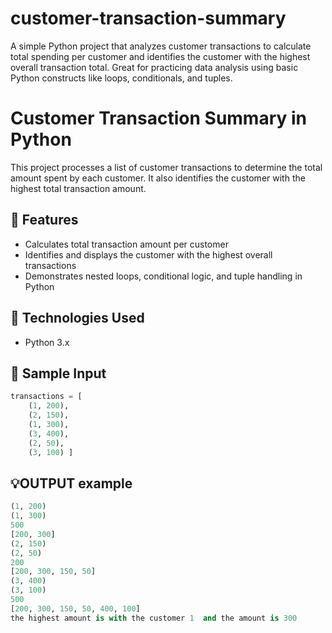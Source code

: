 # customer-transaction-summary
A simple Python project that analyzes customer transactions to calculate total spending per customer and identifies the customer with the highest overall transaction total. Great for practicing data analysis using basic Python constructs like loops, conditionals, and tuples.



# Customer Transaction Summary in Python

This project processes a list of customer transactions to determine the total amount spent by each customer. It also identifies the customer with the highest total transaction amount.

## 🔧 Features
- Calculates total transaction amount per customer
- Identifies and displays the customer with the highest overall transactions
- Demonstrates nested loops, conditional logic, and tuple handling in Python

## 🧠 Technologies Used
- Python 3.x

## 🧾 Sample Input
```python
transactions = [
    (1, 200),
    (2, 150),
    (1, 300),
    (3, 400),
    (2, 50),
    (3, 100) ]
```


## 💡OUTPUT example
```python
(1, 200)
(1, 300)
500
[200, 300]
(2, 150)
(2, 50)
200
[200, 300, 150, 50]
(3, 400)
(3, 100)
500
[200, 300, 150, 50, 400, 100]
the highest amount is with the customer 1  and the amount is 300
```
